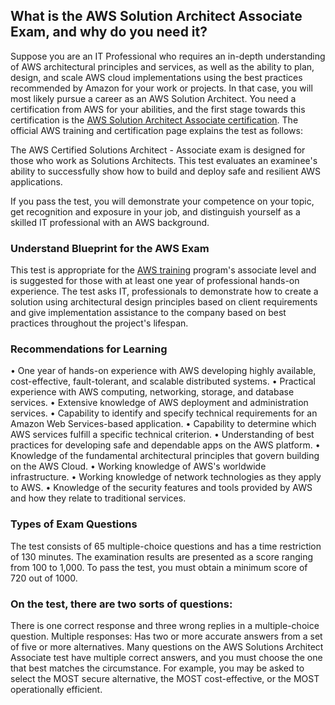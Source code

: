 ## What is the AWS Solution Architect Associate Exam, and why do you need it?

Suppose you are an IT Professional who requires an in-depth understanding of AWS architectural principles and services, as well as the ability to plan, design, and scale AWS cloud implementations using the best practices recommended by Amazon for your work or projects. In that case, you will most likely pursue a career as an AWS Solution Architect.
You need a certification from AWS for your abilities, and the first stage towards this certification is the [AWS Solution Architect Associate certification]. The official AWS training and certification page explains the test as follows:

[//]: # (Any comments)

[AWS Solution Architect Associate certification]: <https://www.netcomlearning.com/certification/aws-certified-solutions-architect-associate/599/?advid=1356>

The AWS Certified Solutions Architect - Associate exam is designed for those who work as Solutions Architects. This test evaluates an examinee's ability to successfully show how to build and deploy safe and resilient AWS applications.

If you pass the test, you will demonstrate your competence on your topic, get recognition and exposure in your job, and distinguish yourself as a skilled IT professional with an AWS background.

### Understand Blueprint for the AWS Exam

This test is appropriate for the [AWS training] program's associate level and is suggested for those with at least one year of professional hands-on experience. The test asks IT, professionals to demonstrate how to create a solution using architectural design principles based on client requirements and give implementation assistance to the company based on best practices throughout the project's lifespan.

[//]: # (Any comments)

[AWS training]: <https://www.netcomlearning.com/vendors/aws-training.phtml?advid=1356>


### Recommendations for Learning

•	One year of hands-on experience with AWS developing highly available, cost-effective, fault-tolerant, and scalable distributed systems.
•	Practical experience with AWS computing, networking, storage, and database services.
•	Extensive knowledge of AWS deployment and administration services.
•	Capability to identify and specify technical requirements for an Amazon Web Services-based application.
•	Capability to determine which AWS services fulfill a specific technical criterion.
•	Understanding of best practices for developing safe and dependable apps on the AWS platform.
•	Knowledge of the fundamental architectural principles that govern building on the AWS Cloud.
•	Working knowledge of AWS's worldwide infrastructure.
•	Working knowledge of network technologies as they apply to AWS.
•	Knowledge of the security features and tools provided by AWS and how they relate to traditional services.

### Types of Exam Questions

The test consists of 65 multiple-choice questions and has a time restriction of 130 minutes. The examination results are presented as a score ranging from 100 to 1,000. To pass the test, you must obtain a minimum score of 720 out of 1000.

### On the test, there are two sorts of questions:

There is one correct response and three wrong replies in a multiple-choice question.
Multiple responses: Has two or more accurate answers from a set of five or more alternatives.
Many questions on the AWS Solutions Architect Associate test have multiple correct answers, and you must choose the one that best matches the circumstance. For example, you may be asked to select the MOST secure alternative, the MOST cost-effective, or the MOST operationally efficient.

